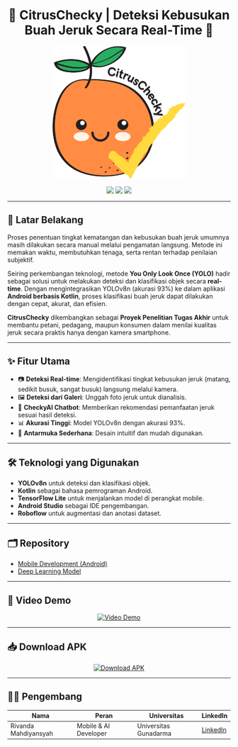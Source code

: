 <h1 align="center">🍊 CitrusChecky | Deteksi Kebusukan Buah Jeruk Secara Real-Time 🍊</h1>  
<p align="center">
  <img src="https://github.com/CitrusChecky/.github/blob/main/Profile/logo%20citrus%20checky.png" alt="CitrusChecky Logo" width="300" height="300">
</p>

<p align="center">
  <img src="https://img.shields.io/badge/Platform-Android-green?style=for-the-badge&logo=android" />
  <img src="https://img.shields.io/badge/Model-YOLOv8n-blue?style=for-the-badge" />
  <img src="https://img.shields.io/badge/Akurasi-93%25-orange?style=for-the-badge" />
</p>

---

## 📜 Latar Belakang
Proses penentuan tingkat kematangan dan kebusukan buah jeruk umumnya masih dilakukan secara manual melalui pengamatan langsung. Metode ini memakan waktu, membutuhkan tenaga, serta rentan terhadap penilaian subjektif.

Seiring perkembangan teknologi, metode **You Only Look Once (YOLO)** hadir sebagai solusi untuk melakukan deteksi dan klasifikasi objek secara **real-time**. Dengan mengintegrasikan YOLOv8n (akurasi 93%) ke dalam aplikasi **Android berbasis Kotlin**, proses klasifikasi buah jeruk dapat dilakukan dengan cepat, akurat, dan efisien.

**CitrusChecky** dikembangkan sebagai **Proyek Penelitian Tugas Akhir** untuk membantu petani, pedagang, maupun konsumen dalam menilai kualitas jeruk secara praktis hanya dengan kamera smartphone.

---

## ✨ Fitur Utama
- 📷 **Deteksi Real-time**: Mengidentifikasi tingkat kebusukan jeruk (matang, sedikit busuk, sangat busuk) langsung melalui kamera.
- 🖼 **Deteksi dari Galeri**: Unggah foto jeruk untuk dianalisis.
- 🤖 **CheckyAI Chatbot**: Memberikan rekomendasi pemanfaatan jeruk sesuai hasil deteksi.
- 📊 **Akurasi Tinggi**: Model YOLOv8n dengan akurasi 93%.
- 📱 **Antarmuka Sederhana**: Desain intuitif dan mudah digunakan.

---

## 🛠 Teknologi yang Digunakan
- **YOLOv8n** untuk deteksi dan klasifikasi objek.
- **Kotlin** sebagai bahasa pemrograman Android.
- **TensorFlow Lite** untuk menjalankan model di perangkat mobile.
- **Android Studio** sebagai IDE pengembangan.
- **Roboflow** untuk augmentasi dan anotasi dataset.

---

## 🗂 Repository
- [Mobile Development (Android)](https://github.com/CitrusChecky/CitrusChecky-MobileDevelopment)
- [Deep Learning Model](https://github.com/CitrusChecky/CitrusChecky-MODEL)

---

## 🎥 Video Demo  
<p align="center">
  <a href="https://youtube.com/shorts/9_WFHuoTwNk">
    <img src="https://i.ytimg.com/vi/9_WFHuoTwNk/oar2.jpg?sqp=-oaymwEoCJUDENAFSFqQAgHyq4qpAxcIARUAAIhC2AEB4gEKCBgQAhgGOAFAAQ==&rs=AOn4CLDsO1kg4jSfR_AC_unKHgBBosYpgA" alt="Video Demo">
  </a>
</p>

---

## 📥 Download APK  
<p align="center">
  <a href="https://github.com/CitrusChecky/CitrusChecky-MobileDevelopment/blob/main/CitrusChecky.apk">
    <img src="https://img.shields.io/badge/⬇_Download%20APK-orange?style=for-the-badge&logo=android" alt="Download APK">
  </a>
</p>

---

## 👨‍💻 Pengembang

| Nama                 | Peran                | Universitas             | LinkedIn |
|----------------------|----------------------|-------------------------|----------|
| Rivanda Mahdiyansyah | Mobile & AI Developer| Universitas Gunadarma   | [LinkedIn](https://www.linkedin.com/in/rivandasyah/) |


